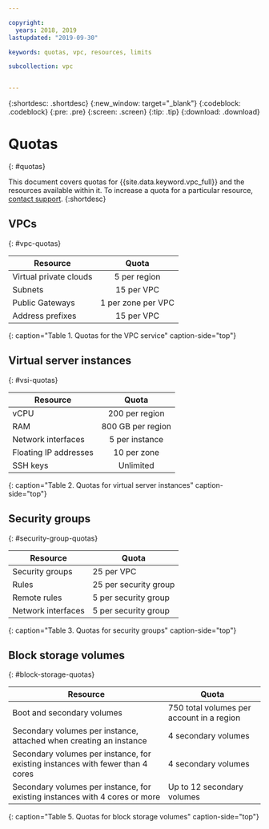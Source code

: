 ```yaml
---

copyright:
  years: 2018, 2019
lastupdated: "2019-09-30"

keywords: quotas, vpc, resources, limits

subcollection: vpc


---
```


{:shortdesc: .shortdesc}
{:new_window: target="_blank"}
{:codeblock: .codeblock}
{:pre: .pre}
{:screen: .screen}
{:tip: .tip}
{:download: .download}

# Quotas
{: #quotas}

This document covers quotas for {{site.data.keyword.vpc_full}} and the resources available within it. To increase a quota for a particular resource, [contact support](/docs/get-support?topic=get-support-getting-customer-support).
{:shortdesc}


## VPCs
{: #vpc-quotas}

|   Resource     | Quota |
| ------- | :------: |
| Virtual private clouds | 5 per region|
| Subnets | 15 per VPC |
| Public Gateways | 1 per zone per VPC |
| Address prefixes | 15 per VPC |
{: caption="Table 1. Quotas for the VPC service" caption-side="top"}

## Virtual server instances
{: #vsi-quotas}

|   Resource     | Quota |
| ------- | :------: |
| vCPU |  200 per region  |
| RAM | 800 GB per region |
| Network interfaces | 5 per instance |
| Floating IP addresses | 10 per zone |
| SSH keys | Unlimited |
{: caption="Table 2. Quotas for virtual server instances" caption-side="top"}


## Security groups
{: #security-group-quotas}

|Resource|Quota|
|--------|-----|
|Security groups|25 per VPC|
|Rules|25 per security group|
|Remote rules|5 per security group|
|Network interfaces|5 per security group|
{: caption="Table 3. Quotas for security groups" caption-side="top"}

## Block storage volumes
{: #block-storage-quotas}

| Resource | Quota |
|----------|-------|
| Boot and secondary volumes | 750 total volumes per account in a region |
| Secondary volumes per instance, attached when creating an instance |  4 secondary volumes |
| Secondary volumes per instance, for existing instances with fewer than 4 cores | 4 secondary volumes |
| Secondary volumes per instance, for existing instances with 4 cores or more | Up to 12 secondary volumes |
{: caption="Table 5. Quotas for block storage volumes" caption-side="top"}

